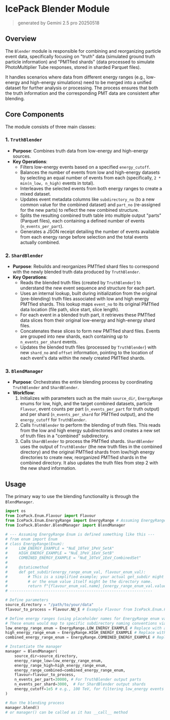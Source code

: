 # IcePack Blender Module
> generated by Gemini 2.5 pro 20250518
## Overview

The `Blender` module is responsible for combining and reorganizing particle event data, specifically focusing on "truth" data (simulated ground truth particle information) and "PMTfied shards" (data processed to simulate PhotoMultiplier Tube responses, stored in sharded Parquet files).

It handles scenarios where data from different energy ranges (e.g., low-energy and high-energy simulations) need to be merged into a unified dataset for further analysis or processing. The process ensures that both the truth information and the corresponding PMT data are consistent after blending.

## Core Components

The module consists of three main classes:

### 1. `TruthBlender`

-   **Purpose**: Combines truth data from low-energy and high-energy sources.
-   **Key Operations**:
    -   Filters low-energy events based on a specified `energy_cutoff`.
    -   Balances the number of events from low and high-energy datasets by selecting an equal number of events from each (specifically, `2 * min(n_low, n_high)` events in total).
    -   Interleaves the selected events from both energy ranges to create a mixed dataset.
    -   Updates event metadata columns like `subdirectory_no` (to a new common value for the combined dataset) and `part_no` (re-assigned for the new parts) to reflect the new combined structure.
    -   Splits the resulting combined truth table into multiple output "parts" (Parquet files), each containing a defined number of events (`n_events_per_part`).
    -   Generates a JSON receipt detailing the number of events available from each energy range before selection and the total events actually combined.

### 2. `ShardBlender`

-   **Purpose**: Rebuilds and reorganizes PMTfied shard files to correspond with the newly blended truth data produced by `TruthBlender`.
-   **Key Operations**:
    -   Reads the blended truth files (created by `TruthBlender`) to understand the new event sequence and structure for each part.
    -   Uses an internal lookup, built during initialization from the original (pre-blending) truth files associated with low and high energy PMTfied shards. This lookup maps `event_no` to its original PMTfied data location (file path, slice start, slice length).
    -   For each event in a blended truth part, it retrieves these PMTfied data slices from their original low-energy and high-energy shard files.
    -   Concatenates these slices to form new PMTfied shard files. Events are grouped into new shards, each containing up to `n_events_per_shard` events.
    -   Updates the blended truth files (processed by `TruthBlender`) with new `shard_no` and `offset` information, pointing to the location of each event's data within the newly created PMTfied shards.

### 3. `BlendManager`

-   **Purpose**: Orchestrates the entire blending process by coordinating `TruthBlender` and `ShardBlender`.
-   **Workflow**:
    1.  Initializes with parameters such as the main `source_dir`, `EnergyRange` enums for low, high, and the target combined datasets, particle `Flavour`, event counts per part (`n_events_per_part` for truth output) and per shard (`n_events_per_shard` for PMTfied output), and the `energy_cutoff` for `TruthBlender`.
    2.  Calls `TruthBlender` to perform the blending of truth files. This reads from the low and high energy subdirectories and creates a new set of truth files in a "combined" subdirectory.
    3.  Calls `ShardBlender` to process the PMTfied shards. `ShardBlender` uses the output of `TruthBlender` (the new truth files in the combined directory) and the original PMTfied shards from low/high energy directories to create new, reorganized PMTfied shards in the combined directory. It also updates the truth files from step 2 with the new shard information.

## Usage

The primary way to use the blending functionality is through the `BlendManager`.

```python
import os
from IcePack.Enum.Flavour import Flavour
from IcePack.Enum.EnergyRange import EnergyRange # Assuming EnergyRange.get_subdir is defined
from IcePack.Blender.BlendManager import BlendManager

# --- Assuming EnergyRange Enum is defined something like this ---
# from enum import Enum
# class EnergyRange(Enum):
#     LOW_ENERGY_EXAMPLE = "NuE_10TeV_1PeV_SetA"
#     HIGH_ENERGY_EXAMPLE = "NuE_1PeV_1EeV_SetB"
#     COMBINED_ENERGY_EXAMPLE = "NuE_10TeV_1EeV_CombinedSet"
#
#     @staticmethod
#     def get_subdir(energy_range_enum_val, flavour_enum_val):
#         # This is a simplified example; your actual get_subdir might be more complex
#         # or the enum value itself might be the directory name.
#         return f"{flavour_enum_val.name}_{energy_range_enum_val.value}"
# ---------------------------------------------------------------

# Define parameters
source_directory = "/path/to/your/data"
flavour_to_process = Flavour.NU_E # Example Flavour from IcePack.Enum.Flavour

# Define energy ranges (using placeholder names for EnergyRange enum values)
# These enums would map to specific subdirectory naming conventions via EnergyRange.get_subdir
low_energy_range_enum = EnergyRange.LOW_ENERGY_EXAMPLE # Replace with actual Enum member
high_energy_range_enum = EnergyRange.HIGH_ENERGY_EXAMPLE # Replace with actual Enum member
combined_energy_range_enum = EnergyRange.COMBINED_ENERGY_EXAMPLE # Replace with actual Enum member

# Instantiate the manager
manager = BlendManager(
    source_dir=source_directory,
    energy_range_low=low_energy_range_enum,
    energy_range_high=high_energy_range_enum,
    energy_range_combined=combined_energy_range_enum,
    flavour=flavour_to_process,
    n_events_per_part=30000, # For TruthBlender output parts
    n_events_per_shard=3000,  # For ShardBlender output shards
    energy_cutoff=1e5 # e.g., 100 TeV, for filtering low_energy events in TruthBlender
)

# Run the blending process
manager.blend()
# or manager() can be called as it has __call__ method
```
